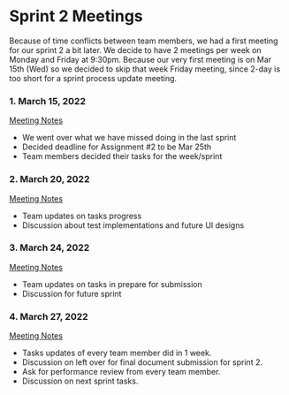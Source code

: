 # Sprint 2 Meetings 

Because of time conflicts between team members, we had a first meeting for our sprint 2 a bit later. We decide to have 2 meetings per week on Monday and Friday at 9:30pm. Because our very first meeting is on Mar 15th (Wed) so we decided to skip that week Friday meeting, since 2-day is too short for a sprint process update meeting. 

### 1. March 15, 2022 

[Meeting Notes](/doc/meeting_notes/sprint2_mar15.md)

- We went over what we have missed doing in the last sprint
- Decided deadline for Assignment #2 to be Mar 25th 
- Team members decided their tasks for the week/sprint

### 2. March 20, 2022

[Meeting Notes](/doc/meeting_notes/sprint2_mar20.md)

- Team updates on tasks progress
- Discussion about test implementations and future UI designs

### 3. March 24, 2022

[Meeting Notes](/doc/meeting_notes/sprint2_mar24.md)
- Team updates on tasks in prepare for submission 
- Discussion for future sprint

### 4. March 27, 2022
[Meeting Notes](/doc/meeting_notes/sprint2_mar27.md)
- Tasks updates of every team member did in 1 week. 
- Discussion on left over for final document submission for sprint 2.
- Ask for performance review from every team member.
- Discussion on next sprint tasks.